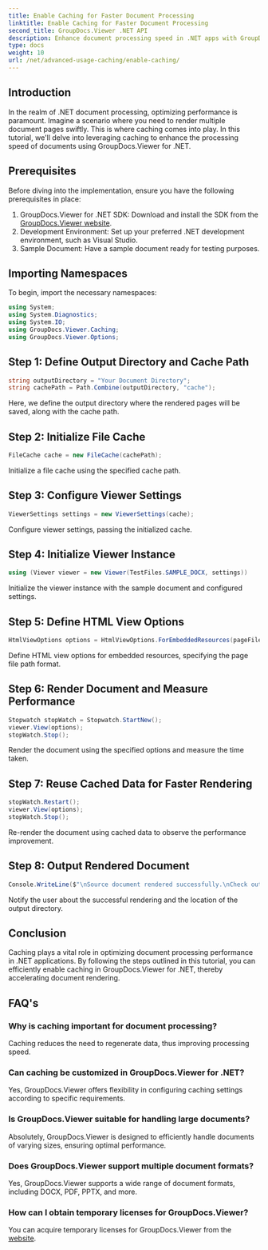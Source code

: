 ```yaml
---
title: Enable Caching for Faster Document Processing
linktitle: Enable Caching for Faster Document Processing
second_title: GroupDocs.Viewer .NET API
description: Enhance document processing speed in .NET apps with GroupDocs.Viewer by leveraging caching. Optimize performance effortlessly.
type: docs
weight: 10
url: /net/advanced-usage-caching/enable-caching/
---
```

## Introduction
In the realm of .NET document processing, optimizing performance is paramount. Imagine a scenario where you need to render multiple document pages swiftly. This is where caching comes into play. In this tutorial, we'll delve into leveraging caching to enhance the processing speed of documents using GroupDocs.Viewer for .NET.
## Prerequisites
Before diving into the implementation, ensure you have the following prerequisites in place:
1. GroupDocs.Viewer for .NET SDK: Download and install the SDK from the [GroupDocs.Viewer website](https://releases.groupdocs.com/viewer/net/).
2. Development Environment: Set up your preferred .NET development environment, such as Visual Studio.
3. Sample Document: Have a sample document ready for testing purposes.

## Importing Namespaces
To begin, import the necessary namespaces:
```csharp
using System;
using System.Diagnostics;
using System.IO;
using GroupDocs.Viewer.Caching;
using GroupDocs.Viewer.Options;
```

## Step 1: Define Output Directory and Cache Path
```csharp
string outputDirectory = "Your Document Directory";
string cachePath = Path.Combine(outputDirectory, "cache");
```
Here, we define the output directory where the rendered pages will be saved, along with the cache path.
## Step 2: Initialize File Cache
```csharp
FileCache cache = new FileCache(cachePath);
```
Initialize a file cache using the specified cache path.
## Step 3: Configure Viewer Settings
```csharp
ViewerSettings settings = new ViewerSettings(cache);
```
Configure viewer settings, passing the initialized cache.
## Step 4: Initialize Viewer Instance
```csharp
using (Viewer viewer = new Viewer(TestFiles.SAMPLE_DOCX, settings))
```
Initialize the viewer instance with the sample document and configured settings.
## Step 5: Define HTML View Options
```csharp
HtmlViewOptions options = HtmlViewOptions.ForEmbeddedResources(pageFilePathFormat);
```
Define HTML view options for embedded resources, specifying the page file path format.
## Step 6: Render Document and Measure Performance
```csharp
Stopwatch stopWatch = Stopwatch.StartNew();
viewer.View(options);
stopWatch.Stop();
```
Render the document using the specified options and measure the time taken.
## Step 7: Reuse Cached Data for Faster Rendering
```csharp
stopWatch.Restart();
viewer.View(options);
stopWatch.Stop();
```
Re-render the document using cached data to observe the performance improvement.
## Step 8: Output Rendered Document
```csharp
Console.WriteLine($"\nSource document rendered successfully.\nCheck output in {outputDirectory}.");
```
Notify the user about the successful rendering and the location of the output directory.

## Conclusion
Caching plays a vital role in optimizing document processing performance in .NET applications. By following the steps outlined in this tutorial, you can efficiently enable caching in GroupDocs.Viewer for .NET, thereby accelerating document rendering.
## FAQ's
### Why is caching important for document processing?
Caching reduces the need to regenerate data, thus improving processing speed.
### Can caching be customized in GroupDocs.Viewer for .NET?
Yes, GroupDocs.Viewer offers flexibility in configuring caching settings according to specific requirements.
### Is GroupDocs.Viewer suitable for handling large documents?
Absolutely, GroupDocs.Viewer is designed to efficiently handle documents of varying sizes, ensuring optimal performance.
### Does GroupDocs.Viewer support multiple document formats?
Yes, GroupDocs.Viewer supports a wide range of document formats, including DOCX, PDF, PPTX, and more.
### How can I obtain temporary licenses for GroupDocs.Viewer?
You can acquire temporary licenses for GroupDocs.Viewer from the [website](https://purchase.groupdocs.com/temporary-license/).
